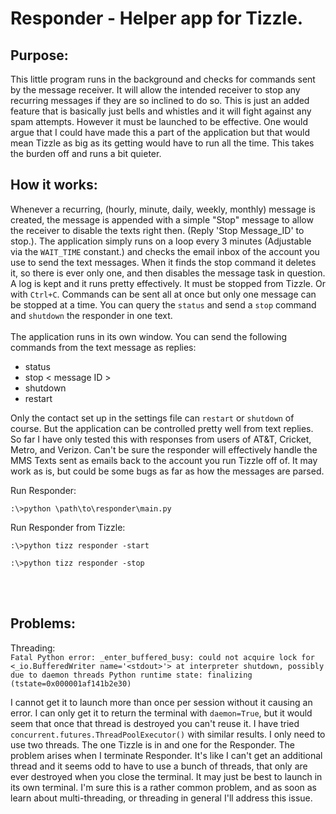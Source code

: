 # Responder - Helper app for Tizzle.

## Purpose:
This little program runs in the background and checks for commands sent by the message receiver. It will allow the intended receiver to stop any recurring messages if they are so inclined to do so. This is just an added feature that is basically just bells and whistles and it will fight against any spam attempts. However it must be launched to be effective. One would argue that I could have made this a part of the application but that would mean Tizzle as big as its getting would have to run all the time. This takes the burden off and runs a bit quieter.

## How it works:
Whenever a recurring, (hourly, minute, daily, weekly, monthly) message is created, the message is appended with a simple "Stop" message to allow the receiver to disable the texts right then. (Reply 'Stop Message_ID' to stop.). The application simply runs on a loop every 3 minutes (Adjustable via the `WAIT_TIME` constant.) and checks the email inbox of the account you use to send the text messages. When it finds the stop command it deletes it, so there is ever only one,  and then disables the message task in question. A log is kept and it runs pretty effectively. It must be stopped from Tizzle. Or with `Ctrl+C`. Commands can be sent all at once but only one message can be stopped at a time. You can query the `status` and send a `stop` command and `shutdown` the responder in one text.<br><br>
The application runs in its own window. You can send the following commands from the text message as replies:
 - status
 - stop < message ID >
 - shutdown
 - restart

 Only the contact set up in the settings file can `restart` or `shutdown` of course. But the application can be controlled pretty well from text replies.
 So far I have only tested this with responses from users of AT&T, Cricket, Metro, and Verizon. Can't be sure the responder will effectively handle the 
 MMS Texts sent as emails back to the account you run Tizzle off of. It may work as is, but could be some bugs as far as how the messages are parsed.
 <br>

Run Responder:
```
:\>python \path\to\responder\main.py
```

Run Responder from Tizzle:
```
:\>python tizz responder -start
```
```
:\>python tizz responder -stop
```
<br>
<br>

## Problems:
Threading:<br>
`Fatal Python error: _enter_buffered_busy: could not acquire lock for <_io.BufferedWriter name='<stdout>'> at interpreter shutdown, possibly due to daemon threads Python runtime state: finalizing (tstate=0x000001af141b2e30)`

I cannot get it to launch more than once per session without it causing an error. I can only get it to return the terminal with `daemon=True`, but it would seem that once that thread is destroyed you can't reuse it. I have tried `concurrent.futures.ThreadPoolExecutor()` with similar results. I only need to use two threads. The one Tizzle is in and one for the Responder. The problem arises when I terminate Responder. It's like I can't get an additional thread and it seems odd to have to use a bunch of threads, that only are ever destroyed when you close the terminal. It may just be best to launch in its own terminal. I'm sure this is a rather common problem, and as soon as learn about multi-threading, or threading in general I'll address this issue.
